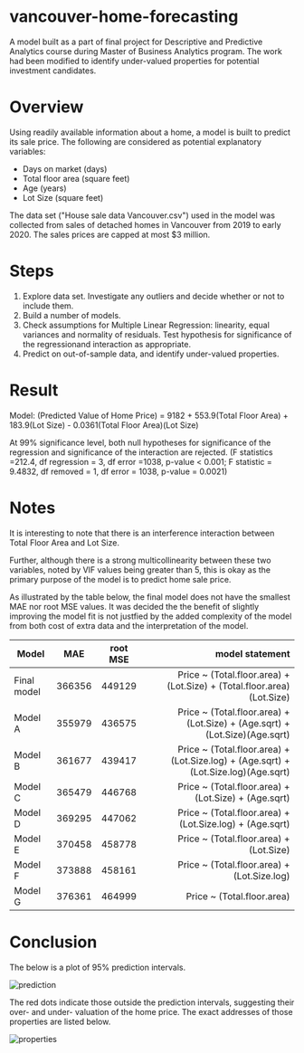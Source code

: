 # vancouver-home-forecasting
A model built as a part of final project for Descriptive and Predictive Analytics course during Master of Business Analytics program. The work had been modified to identify under-valued properties for potential investment candidates.

# Overview
Using readily available information about a home, a model is built to predict its sale price. The following are considered as potential explanatory variables:
* Days on market (days)
* Total floor area (square feet)
* Age (years)
* Lot Size (square feet)

The data set ("House sale data Vancouver.csv") used in the model was collected from sales of detached homes in Vancouver from 2019 to early 2020. The sales prices are capped at most $3 million. 

# Steps
1. Explore data set. Investigate any outliers and decide whether or not to include them.
2. Build a number of models. 
3. Check assumptions for Multiple Linear Regression: linearity, equal variances and normality of residuals. Test hypothesis for significance of the regressionand interaction as appropriate.
4. Predict on out-of-sample data, and identify under-valued properties. 

# Result
Model: (Predicted Value of Home Price) = 9182 + 553.9(Total Floor Area) + 183.9(Lot Size) - 0.0361(Total Floor Area)(Lot Size)

At 99% significance level, both null hypotheses for significance of the regression and significance of the interaction are rejected. (F statistics =212.4, df regression = 3, df error =1038, p-value < 0.001; F statistic = 9.4832, df removed = 1, df error = 1038, p-value = 0.0021)

# Notes
It is interesting to note that there is an interference interaction between Total Floor Area and Lot Size.

Further, although there is a strong multicollinearity between these two variables, noted by VIF values being greater than 5, this is okay as the primary purpose of the model is to predict home sale price. 

As illustrated by the table below, the final model does not have the smallest MAE nor root MSE values. It was decided the the benefit of slightly improving the model fit is not justfied by the added complexity of the model from both cost of extra data and the interpretation of the model.

| Model |	MAE |	root MSE | model statement | 
| ----- |:---:|:--------:| ---------------:|
| Final model | 366356 | 449129	| Price ~ (Total.floor.area) + (Lot.Size) + (Total.floor.area)(Lot.Size) | 
| Model A	| 355979	| 436575	| Price ~ (Total.floor.area) + (Lot.Size) + (Age.sqrt) + (Lot.Size)(Age.sqrt)| 
| Model B	| 361677	| 439417	| Price ~ (Total.floor.area) + (Lot.Size.log) + (Age.sqrt) + (Lot.Size.log)(Age.sqrt)| 
| Model C	| 365479	| 446768	| Price ~ (Total.floor.area) + (Lot.Size) + (Age.sqrt)| 
| Model D	| 369295	| 447062	| Price ~ (Total.floor.area) + (Lot.Size.log) + (Age.sqrt)| 
| Model E	| 370458	| 458778	| Price ~ (Total.floor.area) + (Lot.Size)| 
| Model F	| 373888	| 458161	| Price ~ (Total.floor.area) + (Lot.Size.log)| 
| Model G	| 376361	| 464999	| Price ~ (Total.floor.area)| 

# Conclusion
The below is a plot of 95% prediction intervals. 

![prediction](https://user-images.githubusercontent.com/39283556/108954231-59f29300-7621-11eb-8229-5785744a6d50.png)

The red dots indicate those outside the prediction intervals, suggesting their over- and under- valuation of the home price. The exact addresses of those properties are listed below.

![properties](https://user-images.githubusercontent.com/39283556/108954806-2feda080-7622-11eb-90c8-c105a048fb66.PNG)



